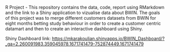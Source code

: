 R Project - This repository contains the data, code, report using RMarkdown and the link to a Shiny application to vizualise data about BWIN. The goals of this project was to merge different customers datasets from BWIN for eight months betting study behaviour in order to create a customer centric datamart and then to create an interactive dashboard using Shiny.

Shiny Dashboard link: https://mkarakoulian.shinyapps.io/BWIN_Dashboard/?_ga=2.260091983.359045978.1671741479-752874449.1671741479
